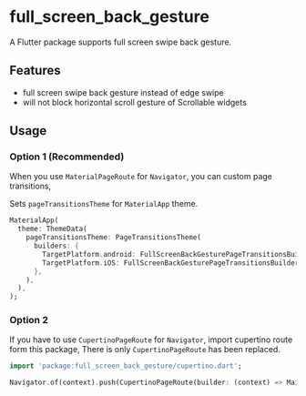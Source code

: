# full_screen_back_gesture

A Flutter package supports full screen swipe back gesture.

## Features

- full screen swipe back gesture instead of edge swipe
- will not block horizontal scroll gesture of Scrollable widgets

## Usage

### Option 1 (Recommended)

When you use `MaterialPageRoute` for `Navigator`, you can custom page transitions,

Sets `pageTransitionsTheme` for `MaterialApp` theme.

```dart
MaterialApp(
  theme: ThemeData(
    pageTransitionsTheme: PageTransitionsTheme(
      builders: {
        TargetPlatform.android: FullScreenBackGesturePageTransitionsBuilder(),
        TargetPlatform.iOS: FullScreenBackGesturePageTransitionsBuilder(),
      },
    ),
  ),
);
```

### Option 2

If you have to use `CupertinoPageRoute` for `Navigator`, import cupertino route form this package, There is only `CupertinoPageRoute` has been replaced.

```dart
import 'package:full_screen_back_gesture/cupertino.dart';

Navigator.of(context).push(CupertinoPageRoute(builder: (context) => MainPage())),
```